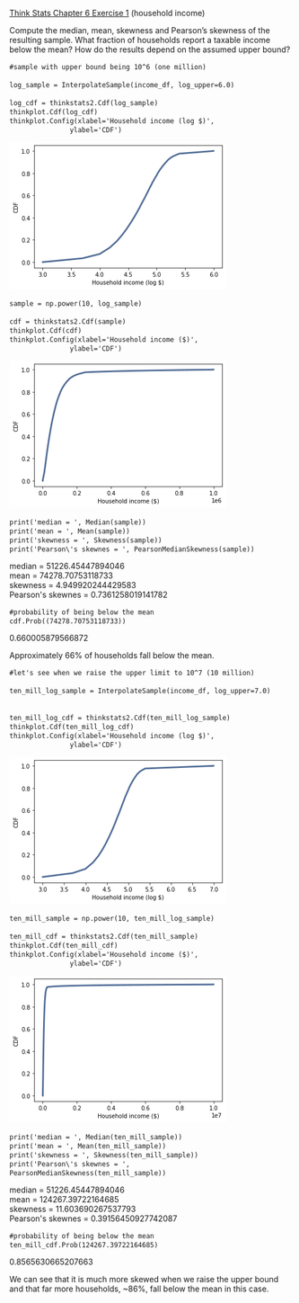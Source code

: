 [Think Stats Chapter 6 Exercise 1](http://greenteapress.com/thinkstats2/html/thinkstats2007.html#toc60) (household income)


Compute the median, mean, skewness and Pearson’s skewness of the resulting sample. What fraction of households report a taxable income below the mean? How do the results depend on the assumed upper bound?


```
#sample with upper bound being 10^6 (one million)

log_sample = InterpolateSample(income_df, log_upper=6.0)

log_cdf = thinkstats2.Cdf(log_sample)  
thinkplot.Cdf(log_cdf)  
thinkplot.Config(xlabel='Household income (log $)',   
               ylabel='CDF') 

```

![cdf](Markdown_photos/6-1_upperbound_1mill.png)


```
sample = np.power(10, log_sample)

cdf = thinkstats2.Cdf(sample)  
thinkplot.Cdf(cdf)  
thinkplot.Config(xlabel='Household income ($)',   
               ylabel='CDF')  
```


![cdf](Markdown_photos/6-1_upperbound_1mill_hhincome.png)


```
print('median = ', Median(sample))  
print('mean = ', Mean(sample))  
print('skewness = ', Skewness(sample))  
print('Pearson\'s skewnes = ', PearsonMedianSkewness(sample))
```
median =  51226.45447894046  
mean =  74278.70753118733  
skewness =  4.949920244429583  
Pearson's skewnes =  0.7361258019141782  


```
#probability of being below the mean
cdf.Prob((74278.70753118733))
```

0.660005879566872

Approximately 66% of households fall below the mean.


```
#let's see when we raise the upper limit to 10^7 (10 million)
  
ten_mill_log_sample = InterpolateSample(income_df, log_upper=7.0)


ten_mill_log_cdf = thinkstats2.Cdf(ten_mill_log_sample)  
thinkplot.Cdf(ten_mill_log_cdf)  
thinkplot.Config(xlabel='Household income (log $)',   
               ylabel='CDF')
```


![cdf](Markdown_photos/6-1_log_income_10mill_UB.png)


```
ten_mill_sample = np.power(10, ten_mill_log_sample)

ten_mill_cdf = thinkstats2.Cdf(ten_mill_sample)
thinkplot.Cdf(ten_mill_cdf)  
thinkplot.Config(xlabel='Household income ($)',   
               ylabel='CDF')
```


![cdf](Markdown_photos/6-1_10mill_UB_hhincome.png)



```
print('median = ', Median(ten_mill_sample))  
print('mean = ', Mean(ten_mill_sample))  
print('skewness = ', Skewness(ten_mill_sample))  
print('Pearson\'s skewnes = ',  PearsonMedianSkewness(ten_mill_sample))
```

median =  51226.45447894046  
mean =  124267.39722164685  
skewness =  11.603690267537793  
Pearson's skewnes =  0.39156450927742087  

```
#probability of being below the mean  
ten_mill_cdf.Prob(124267.39722164685)
```
0.8565630665207663


We can see that it is much more skewed when we raise the upper bound and that far more households, ~86%, fall below the mean in this case.

